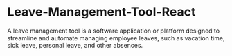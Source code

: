 # Leave-Management-Tool-React
A leave management tool is a software application or platform designed to streamline and automate managing employee leaves, such as vacation time, sick leave, personal leave, and other absences.
